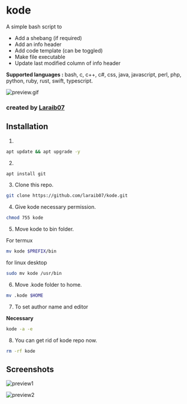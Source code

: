 # kode

A simple bash script to 

* Add a shebang (if required)
* Add an info header
* Add code template (can be toggled) 
* Make file executable
* Update last modified column of info header


**Supported languages :**
bash, c, c++, c#, css, java,
javascript, perl, php, python,
ruby, rust, swift, typescript.

![preview.gif](https://raw.githubusercontent.com/laraib07/kode/master/preview/preview2.gif)

### created by [Laraib07](https://github.com/laraib07)

## Installation
1.
```bash
apt update && apt upgrade -y
```

2.
```bash
apt install git
```

3. Clone this repo.
```bash
git clone https://github.com/laraib07/kode.git
```

4. Give kode necessary permission.

```bash
chmod 755 kode
```

5. Move kode to bin folder.

For termux
```bash
mv kode $PREFIX/bin
```

for linux desktop
```bash
sudo mv kode /usr/bin
```

6. Move .kode folder to home.
```bash
mv .kode $HOME
```

7. To set author name and editor

**Necessary**

```bash
kode -a -e
```

8. You can get rid of kode repo now.

```bash
rm -rf kode
```

## Screenshots

![preview1](https://raw.githubusercontent.com/laraib07/kode/master/preview/preview1.png)

![preview2](https://raw.githubusercontent.com/laraib07/kode/master/preview/preview2.png)

